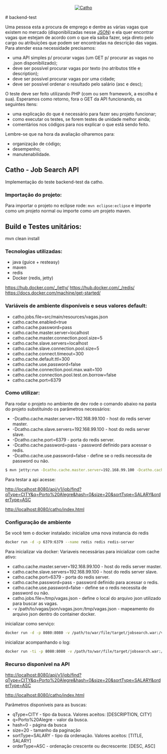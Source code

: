 <p align="center">
  <a href="http://www.catho.com.br">
      <img src="http://static.catho.com.br/svg/site/logoCathoB2c.svg" alt="Catho"/>
  </a>
</p>
# backend-test

Uma pessoa esta a procura de emprego e dentre as várias vagas que existem no mercado (disponibilizadas nesse <a href="https://github.com/catho/backend-test/blob/master/vagas.json">JSON</a>) e ela quer encontrar vagas que estejam de acordo com o que ela saiba fazer, seja direto pelo cargo ou atribuições que podem ser encontradas na descrição das vagas. Para atender essa necessidade precisamos:

- uma API simples p/ procurar vagas (um GET p/ procurar as vagas no .json disponibilizado);
- deve ser possível procurar vagas por texto (no atributos title e description);
- deve ser possível procurar vagas por uma cidade;
- deve ser possível ordenar o resultado pelo salário (asc e desc);

O teste deve ser feito utilizando PHP (com ou sem framework, a escolha é sua). Esperamos como retorno, fora o GET da API funcionando, os seguintes itens:

- uma explicação do que é necessário para fazer seu projeto funcionar;
- como executar os testes, se forem testes de unidade melhor ainda;
- comentários nos códigos para nos explicar o que está sendo feito.

Lembre-se que na hora da avaliação olharemos para:

- organização de código;
- desempenho;
- manutenabilidade.


## Catho - Job Search API

Implementação do teste backend-test da catho.

### Importação do projeto:
Para importar o projeto no eclipse rode: `mvn eclipse:eclipse` e importe como um projeto normal ou importe como um projeto maven.

## Build e Testes unitários:
mvn clean install

### Tecnologias utilizadas:

  - java (guice + resteasy)
  - maven
  - redis
  - Docker (redis, jetty)
  
https://hub.docker.com/_/jetty/
https://hub.docker.com/_/redis/
https://docs.docker.com/machine/get-started/

### Variáveis de ambiente disponíveis e seus valores default:

 - catho.jobs.file=src/main/resources/vagas.json
 - catho.cache.enabled=true
 - catho.cache.password=pass
 - catho.cache.master.server=localhost
 - catho.cache.master.connection.pool.size=5
 - catho.cache.slave.servers=localhost
 - catho.cache.slave.connection.pool.size=5
 - catho.cache.connect.timeout=300
 - catho.cache.default.ttl=300
 - catho.cache.use.password=false
 - catho.cache.connection.pool.max.wait=100
 - catho.cache.connection.pool.test.on.borrow=false
 - catho.cache.port=6379

### Como utilizar:

Para rodar o projeto no ambiente de dev rode o comando abaixo na pasta do projeto substituindo os parâmetros necessários:

 - -Dcatho.cache.master.server=192.168.99.100 - host do redis server master.
 - -Dcatho.cache.slave.servers=192.168.99.100 - host do redis server slave.
 - -Dcatho.cache.port=6379  - porta do redis server.
 - -Dcatho.cache.password=pass - password definido para acessar o redis.
 - -Dcatho.cache.use.password=false - define se o redis necessita de password ou não.

```sh
$ mvn jetty:run -Dcatho.cache.master.server=192.168.99.100 -Dcatho.cache.slave.servers=192.168.99.100 -Dcatho.cache.port=6379 -Dcatho.cache.use.password=false
```

Para testar a api acesse:

[http://localhost:8080/api/v1/job/find?qType=CITY&q=Porto%20Alegre&hash=0&size=20&sortType=SALARY&orderType=ASC](http://localhost:8080/api/v1/job/find?qType=CITY&q=Porto%20Alegre&hash=0&size=20&sortType=SALARY&orderType=ASC)

[http://localhost:8080/catho/index.html](http://localhost:8080/catho/index.html)


### Configuração de ambiente

Se você tem o docker instalado:
inicialize uma nova instancia do redis
```sh
docker run -d -p 6379:6379 --name redis redis redis-server
```

Para inicializar via docker:
Variaveis necessárias para inicializar com cache ativo:

 - catho.cache.master.server=192.168.99.100 - host do redis server master.
 - catho.cache.slave.servers=192.168.99.100 - host do redis server slave.
 - catho.cache.port=6379  - porta do redis server.
 - catho.cache.password=pass - password definido para acessar o redis.
 - catho.cache.use.password=false - define se o redis necessita de password ou não.
 - catho.jobs.file=/tmp/vagas.json - define o local do arquivo json utilizado para buscar as vagas.
 - -v /path/to/vagas/json/vagas.json:/tmp/vagas.json - mapeamento do arquivo json dentro do container docker.

inicializar como serviço:

```sh
docker run -d -p 8080:8080 -v /path/to/war/file/target/jobsearch.war:/var/lib/jetty/webapps/ROOT.war -v /path/to/vagas/json/vagas.json:/tmp/vagas.json -e "catho.jobs.file"="/tmp/vagas.json" -e "catho.cache.master.server"="192.168.99.100" -e "catho.cache.slave.servers"="192.168.99.100" -e "catho.cache.port"="6379" -e "catho.cache.use.password"="false" --name jetty jetty:9.2
```

inicializar acompanhando o log:
```sh
docker run -ti -p 8080:8080 -v /path/to/war/file/target/jobsearch.war:/var/lib/jetty/webapps/ROOT.war -v /path/to/vagas/json/vagas.json:/tmp/vagas.json -e "catho.jobs.file"="/tmp/vagas.json" -e "catho.cache.master.server"="192.168.99.100" -e "catho.cache.slave.servers"="192.168.99.100" -e "catho.cache.port"="6379" -e "catho.cache.use.password"="false" --name jetty jetty:9.2
```


### Recurso disponível na API

[http://localhost:8080/api/v1/job/find?qType=CITY&q=Porto%20Alegre&hash=0&size=20&sortType=SALARY&orderType=ASC](http://localhost:8080/api/v1/job/find?qType=CITY&q=Porto%20Alegre&hash=0&size=20&sortType=SALARY&orderType=ASC)

[http://localhost:8080/catho/index.html](http://localhost:8080/catho/index.html)

Parâmetros disponíveis para as buscas:
 - qType=CITY - tipo da busca. Valores aceitos: [DESCRIPTION, CITY]
 - q=Porto%20Alegre - valor da busca.
 - hash=0 - página da busca
 - size=20 - tamanho da paginação
 - sortType=SALARY - tipo da ordenação. Valores aceitos: [TITLE, SALARY]
 - orderType=ASC - ordenação crescente ou decrescente: [DESC, ASC]

